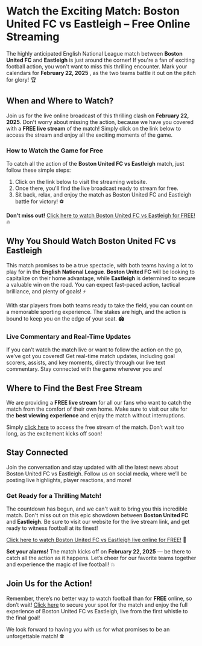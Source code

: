 # Watch the Exciting Match: Boston United FC vs Eastleigh – Free Online Streaming

The highly anticipated English National League match between **Boston United FC** and **Eastleigh** is just around the corner! If you're a fan of exciting football action, you won't want to miss this thrilling encounter. Mark your calendars for **February 22, 2025** , as the two teams battle it out on the pitch for glory! 🏆

## When and Where to Watch?

Join us for the live online broadcast of this thrilling clash on **February 22, 2025**. Don't worry about missing the action, because we have you covered with a **FREE live stream** of the match! Simply click on the link below to access the stream and enjoy all the exciting moments of the game.

### How to Watch the Game for Free

To catch all the action of the **Boston United FC vs Eastleigh** match, just follow these simple steps:

1. Click on the link below to visit the streaming website.
2. Once there, you'll find the live broadcast ready to stream for free.
3. Sit back, relax, and enjoy the match as Boston United FC and Eastleigh battle for victory! ⚽

**Don't miss out!** [Click here to watch Boston United FC vs Eastleigh for FREE!](https://tinyurl.com/livestreamfreeo?st=Boston+United+FC+vs+Eastleigh&si=gh) 🔥

## Why You Should Watch Boston United FC vs Eastleigh

This match promises to be a true spectacle, with both teams having a lot to play for in the **English National League**. **Boston United FC** will be looking to capitalize on their home advantage, while **Eastleigh** is determined to secure a valuable win on the road. You can expect fast-paced action, tactical brilliance, and plenty of goals! ⚡

With star players from both teams ready to take the field, you can count on a memorable sporting experience. The stakes are high, and the action is bound to keep you on the edge of your seat. 🏟️

### Live Commentary and Real-Time Updates

If you can’t watch the match live or want to follow the action on the go, we’ve got you covered! Get real-time match updates, including goal scorers, assists, and key moments, directly through our live text commentary. Stay connected with the game wherever you are!

## Where to Find the Best Free Stream

We are providing a **FREE live stream** for all our fans who want to catch the match from the comfort of their own home. Make sure to visit our site for the **best viewing experience** and enjoy the match without interruptions.

Simply [click here](https://tinyurl.com/livestreamfreeo?st=Boston+United+FC+vs+Eastleigh&si=gh) to access the free stream of the match. Don’t wait too long, as the excitement kicks off soon!

## Stay Connected

Join the conversation and stay updated with all the latest news about Boston United FC vs Eastleigh. Follow us on social media, where we’ll be posting live highlights, player reactions, and more!

### Get Ready for a Thrilling Match!

The countdown has begun, and we can't wait to bring you this incredible match. Don't miss out on this epic showdown between **Boston United FC** and **Eastleigh**. Be sure to visit our website for the live stream link, and get ready to witness football at its finest!

[Click here to watch Boston United FC vs Eastleigh live online for FREE!](https://tinyurl.com/livestreamfreeo?st=Boston+United+FC+vs+Eastleigh&si=gh) 🎥

**Set your alarms!** The match kicks off on **February 22, 2025** — be there to catch all the action as it happens. Let’s cheer for our favorite teams together and experience the magic of live football! 💥

## Join Us for the Action!

Remember, there’s no better way to watch football than for **FREE** online, so don’t wait! [Click here](https://tinyurl.com/livestreamfreeo?st=Boston+United+FC+vs+Eastleigh&si=gh) to secure your spot for the match and enjoy the full experience of Boston United FC vs Eastleigh, live from the first whistle to the final goal!

We look forward to having you with us for what promises to be an unforgettable match! ⚽
